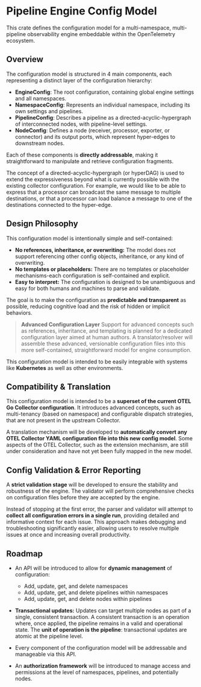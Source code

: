# Pipeline Engine Config Model

This crate defines the configuration model for a multi-namespace, multi-pipeline
observability engine embeddable within the OpenTelemetry ecosystem.

## Overview

The configuration model is structured in 4 main components, each representing a
distinct layer of the configuration hierarchy:

- **EngineConfig**: The root configuration, containing global engine settings
  and all namespaces.
- **NamespaceConfig**: Represents an individual namespace, including its own
  settings and pipelines.
- **PipelineConfig**: Describes a pipeline as a directed-acyclic-hypergraph of
  interconnected nodes, with pipeline-level settings.
- **NodeConfig**: Defines a node (receiver, processor, exporter, or connector)
  and its output ports, which represent hyper-edges to downstream nodes.

Each of these components is **directly addressable**, making it straightforward
to manipulate and retrieve configuration fragments.

The concept of a directed-acyclic-hypergraph (or hyperDAG) is used to extend the
expressiveness beyond what is currently possible with the existing collector
configuration. For example, we would like to be able to express that a processor
can broadcast the same message to multiple destinations, or that a processor can
load balance a message to one of the destinations connected to the hyper-edge.

## Design Philosophy

This configuration model is intentionally simple and self-contained:

- **No references, inheritance, or overwriting:** The model does not support
  referencing other config objects, inheritance, or any kind of overwriting.
- **No templates or placeholders:** There are no templates or placeholder
  mechanisms-each configuration is self-contained and explicit.
- **Easy to interpret:** The configuration is designed to be unambiguous and
  easy for both humans and machines to parse and validate.

The goal is to make the configuration as **predictable and transparent** as
possible, reducing cognitive load and the risk of hidden or implicit behaviors.

> **Advanced Configuration Layer** Support for advanced concepts such as
> references, inheritance, and templating is planned for a dedicated
> configuration layer aimed at human authors. A translator/resolver will
> assemble these advanced, versionable configuration files into this more
> self-contained, straightforward model for engine consumption.

This configuration model is intended to be easily integrable with systems like
**Kubernetes** as well as other environments.

## Compatibility & Translation

This configuration model is intended to be a **superset of the current OTEL Go
Collector configuration**. It introduces advanced concepts, such as
multi-tenancy (based on namespace) and configurable dispatch strategies, that
are not present in the upstream Collector.

A translation mechanism will be developed to **automatically convert any OTEL
Collector YAML configuration file into this new config model**. Some aspects of
the OTEL Collector, such as the extension mechanism, are still under
consideration and have not yet been fully mapped in the new model.

## Config Validation & Error Reporting

A **strict validation stage** will be developed to ensure the stability and
robustness of the engine. The validator will perform comprehensive checks on
configuration files before they are accepted by the engine.

Instead of stopping at the first error, the parser and validator will attempt to
**collect all configuration errors in a single run**, providing detailed and
informative context for each issue. This approach makes debugging and
troubleshooting significantly easier, allowing users to resolve multiple issues
at once and increasing overall productivity.

## Roadmap

- An API will be introduced to allow for **dynamic management** of
  configuration:

  - Add, update, get, and delete namespaces
  - Add, update, get, and delete pipelines within namespaces
  - Add, update, get, and delete nodes within pipelines

- **Transactional updates:** Updates can target multiple nodes as part of a
  single, consistent transaction. A consistent transaction is an operation
  where, once applied, the pipeline remains in a valid and operational state.
  The **unit of operation is the pipeline**: transactional updates are atomic at
  the pipeline level.

- Every component of the configuration model will be addressable and manageable
  via this API.

- An **authorization framework** will be introduced to manage access and
  permissions at the level of namespaces, pipelines, and potentially nodes.
